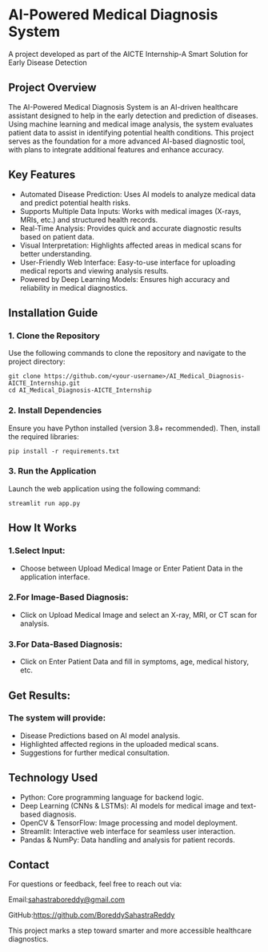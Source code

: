 # AI-Powered Medical Diagnosis System

A project developed as part of the AICTE Internship-A Smart Solution for Early Disease Detection

## Project Overview

The AI-Powered Medical Diagnosis System is an AI-driven healthcare assistant designed to help in the early detection and prediction of diseases. Using machine learning and medical image analysis, the system evaluates patient data to assist in identifying potential health conditions. This project serves as the foundation for a more advanced AI-based diagnostic tool, with plans to integrate additional features and enhance accuracy.

## Key Features

* Automated Disease Prediction: Uses AI models to analyze medical data and predict potential health risks.
* Supports Multiple Data Inputs: Works with medical images (X-rays, MRIs, etc.) and structured health records.
* Real-Time Analysis: Provides quick and accurate diagnostic results based on patient data.
* Visual Interpretation: Highlights affected areas in medical scans for better understanding.
* User-Friendly Web Interface: Easy-to-use interface for uploading medical reports and viewing analysis results.
* Powered by Deep Learning Models: Ensures high accuracy and reliability in medical diagnostics.


## Installation Guide

### 1. Clone the Repository
Use the following commands to clone the repository and navigate to the project directory:
```
git clone https://github.com/<your-username>/AI_Medical_Diagnosis-AICTE_Internship.git  
cd AI_Medical_Diagnosis-AICTE_Internship  
```
### 2. Install Dependencies
Ensure you have Python installed (version 3.8+ recommended). Then, install the required libraries:
```
pip install -r requirements.txt  
```
### 3. Run the Application
Launch the web application using the following command:
```
streamlit run app.py
```
## How It Works

### 1.Select Input:
* Choose between Upload Medical Image or Enter Patient Data in the application interface.

### 2.For Image-Based Diagnosis:
* Click on Upload Medical Image and select an X-ray, MRI, or CT scan for analysis.

### 3.For Data-Based Diagnosis:
* Click on Enter Patient Data and fill in symptoms, age, medical history, etc.

## Get Results:

### The system will provide:
* Disease Predictions based on AI model analysis.
* Highlighted affected regions in the uploaded medical scans.
* Suggestions for further medical consultation.

## Technology Used

* Python: Core programming language for backend logic.
* Deep Learning (CNNs & LSTMs): AI models for medical image and text-based diagnosis.
* OpenCV & TensorFlow: Image processing and model deployment.
* Streamlit: Interactive web interface for seamless user interaction.
* Pandas & NumPy: Data handling and analysis for patient records.

## Contact

For questions or feedback, feel free to reach out via:

Email:sahastraboreddy@gmail.com

GitHub:https://github.com/BoreddySahastraReddy

This project marks a step toward smarter and more accessible healthcare diagnostics.
